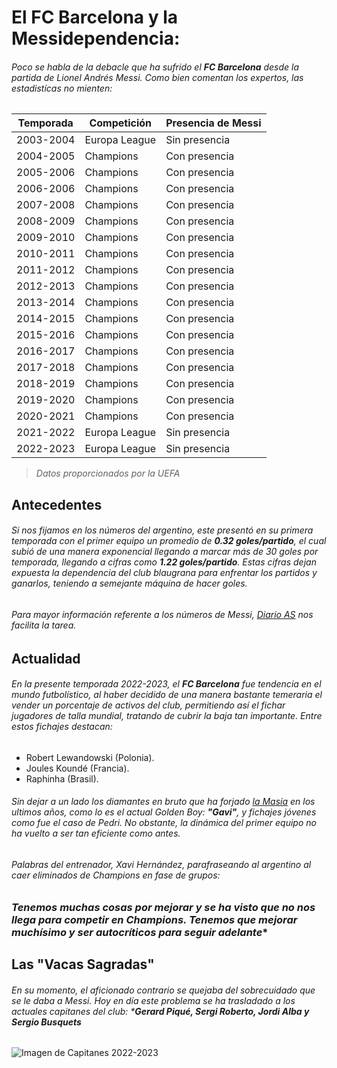 #   El FC Barcelona y la Messidependencia:

###### Poco se habla de la debacle que ha sufrido el **FC Barcelona** desde la partida de Lionel Andrés Messi. Como bien comentan los expertos, las estadistícas no mienten:


| Temporada | Competición  | Presencia de Messi |
| --------- | ------------ | ------------------ |
| 2003-2004 | Europa League| Sin presencia      |
| 2004-2005 | Champions    | Con presencia      |
| 2005-2006 | Champions    | Con presencia      |
| 2006-2006 | Champions    | Con presencia      |
| 2007-2008 | Champions    | Con presencia      |
| 2008-2009 | Champions    | Con presencia      |
| 2009-2010 | Champions    | Con presencia      |
| 2010-2011 | Champions    | Con presencia      |
| 2011-2012 | Champions    | Con presencia      |
| 2012-2013 | Champions    | Con presencia      |
| 2013-2014 | Champions    | Con presencia      |
| 2014-2015 | Champions    | Con presencia      |
| 2015-2016 | Champions    | Con presencia      |
| 2016-2017 | Champions    | Con presencia      |
| 2017-2018 | Champions    | Con presencia      |
| 2018-2019 | Champions    | Con presencia      |
| 2019-2020 | Champions    | Con presencia      |
| 2020-2021 | Champions    | Con presencia      |
| 2021-2022 | Europa League| Sin presencia      |
| 2022-2023 | Europa League| Sin presencia      |


> *Datos proporcionados por la UEFA*

## Antecedentes

###### Si nos fijamos en los números del argentino, este presentó en su primera temporada con el primer equipo un promedio de  ***0.32 goles/partido***, el cual subió de una manera exponencial llegando a marcar más de 30 goles por temporada, llegando a cifras como ***1.22 goles/partido***. Estas cifras dejan expuesta la dependencia del club blaugrana para enfrentar los partidos y ganarlos, teniendo a semejante máquina de hacer goles.

###### Para mayor información referente a los números de Messi, [Diario AS](https://resultados.as.com/resultados/ficha/deportista/messi/15167/) nos facilita la tarea.

## Actualidad

###### En la presente temporada 2022-2023, el **FC Barcelona** fue tendencia en el mundo futbolístico, al haber decidido de una manera bastante temeraria el vender un porcentaje de activos del club, permitiendo así el fichar jugadores de talla mundial, tratando de cubrir la baja tan importante. Entre estos fichajes destacan:

- Robert Lewandowski (Polonia).
- Joules Koundé (Francia).
- Raphinha (Brasil).

###### Sin dejar a un lado los diamantes en bruto que ha forjado [la Masía](https://es.wikipedia.org/wiki/F%C3%BAtbol_base_del_F%C3%BAtbol_Club_Barcelona) en los ultimos años, como lo es el actual Golden Boy: **"Gavi"**, y fichajes jóvenes como fue el caso de Pedri. No obstante, la dinámica del primer equipo no ha vuelto a ser tan eficiente como antes.

###### Palabras del entrenador, Xavi Hernández, parafraseando al argentino al caer eliminados de Champions en fase de grupos:

### ***Tenemos muchas cosas por mejorar y se ha visto que  no nos llega para competir en Champions. Tenemos que mejorar muchísimo y ser autocríticos para seguir adelante****

## Las "Vacas Sagradas"

###### En su momento, el aficionado contrario se quejaba del sobrecuidado que se le daba a Messi. Hoy en día este problema se ha trasladado a los actuales capitanes del club: ****Gerard Piqué, Sergi Roberto, Jordi Alba y Sergio Busquets***

![Imagen de Capitanes 2022-2023](https://www.fcbarcelona.com/photo-resources/2021/08/09/54f1d833-1d49-4111-b47f-cc964f06f3a9/2021-08-09-ENTRENO-05.JPG?width=1200&height=750)


